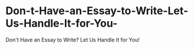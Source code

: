 # Don-t-Have-an-Essay-to-Write-Let-Us-Handle-It-for-You-
Don't Have an Essay to Write? Let Us Handle It for You!
